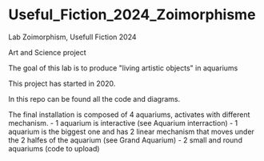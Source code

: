 # Useful_Fiction_2024_Zoimorphisme

Lab Zoimorphism, Usefull Fiction 2024

Art and Science project

The goal of this lab is to produce "living artistic objects" in aquariums 

This project has started in 2020. 

In this repo can be found all the code and diagrams. 

The final installation is composed of 4 aquariums, activates with different mechanism. 
    - 1 aquarium is interactive (see Aquarium interraction)
    - 1 aquarium is the biggest one and has 2 linear mechanism that moves under the 2 halfes of the aquarium (see Grand Aquarium)
    - 2 small and round aquariums (code to upload)
